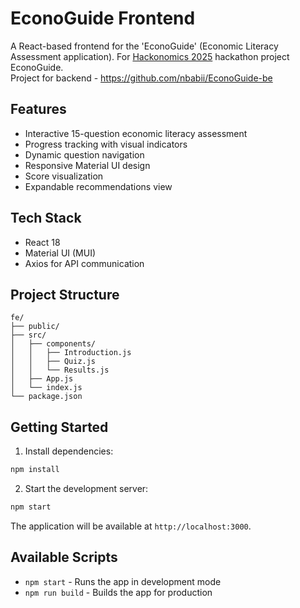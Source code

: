 # EconoGuide Frontend

A React-based frontend for the 'EconoGuide' (Economic Literacy Assessment application).
For [Hackonomics 2025](https://hackonomics25.devpost.com/) hackathon project EconoGuide.  
Project for backend - https://github.com/nbabii/EconoGuide-be


## Features

- Interactive 15-question economic literacy assessment
- Progress tracking with visual indicators
- Dynamic question navigation
- Responsive Material UI design
- Score visualization
- Expandable recommendations view

## Tech Stack

- React 18
- Material UI (MUI)
- Axios for API communication

## Project Structure

```
fe/
├── public/              
├── src/                 
│   ├── components/      
│   │   ├── Introduction.js  
│   │   ├── Quiz.js         
│   │   └── Results.js      
│   ├── App.js          
│   └── index.js        
└── package.json        
```

## Getting Started

1. Install dependencies:
```bash
npm install
```

2. Start the development server:
```bash
npm start
```

The application will be available at `http://localhost:3000`.

## Available Scripts

- `npm start` - Runs the app in development mode
- `npm run build` - Builds the app for production
